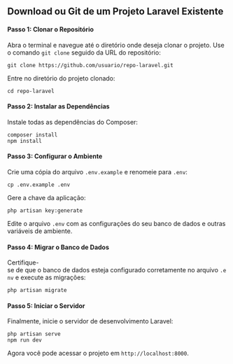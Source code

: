 ## Download ou Git de um Projeto Laravel Existente

#### Passo 1: Clonar o Repositório

Abra o terminal e navegue até o diretório onde deseja clonar o projeto. Use o comando `git clone` seguido da URL do repositório:
```
git clone https://github.com/usuario/repo-laravel.git
```

Entre no diretório do projeto clonado:
```
cd repo-laravel
```

#### Passo 2: Instalar as Dependências

Instale todas as dependências do Composer:
```
composer install
npm install
```

#### Passo 3: Configurar o Ambiente

Crie uma cópia do arquivo `.env.example` e renomeie para `.env`:
```
cp .env.example .env
```

Gere a chave da aplicação:
```
php artisan key:generate
```

Edite o arquivo `.env` com as configurações do seu banco de dados e outras variáveis de ambiente.

#### Passo 4: Migrar o Banco de Dados

Certifique-se de que o banco de dados esteja configurado corretamente no arquivo `.env` e execute as migrações:
```
php artisan migrate
```

#### Passo 5: Iniciar o Servidor

Finalmente, inicie o servidor de desenvolvimento Laravel:
```
php artisan serve
npm run dev
```

Agora você pode acessar o projeto em `http://localhost:8000`.
